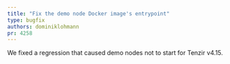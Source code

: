 ```yaml
---
title: "Fix the demo node Docker image's entrypoint"
type: bugfix
authors: dominiklohmann
pr: 4258
---
```


We fixed a regression that caused demo nodes not to start for Tenzir v4.15.
